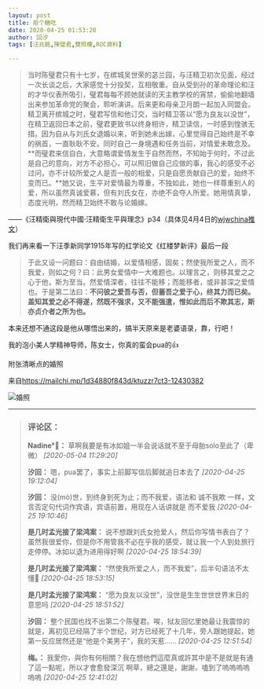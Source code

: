 ```yaml
---
layout: post
title: 抠个糖吃
date: 2020-04-25 01:53:28
author: 回汐
tags: [汪兆銘,陳璧君,雙照樓,ROC資料]

---
```

> 当时陈璧君只有十七岁，在槟城吴世荣的苾兰园，与汪精卫初次见面，经过一次长谈之后，大家感觉十分投契，互相敬重。自从受到孙的革命理论和汪的才华仪表所吸引，璧君每每不顾她就读的天主教学校的宵禁，偷偷地翻墙出来参加革命党的聚会，聆听演讲。后来更和母亲卫月朗一起加入同盟会。精卫离开槟城之时，璧君写信和他订交，当时精卫答以“愿为良友以没世”，在精卫返回日本之前，璧君更致书以终身相许，精卫读信，一时感到惶骇无措。因为自从与刘氏女退婚以来，听到她未出嫁，心里觉得自己始终是不幸的祸首，一直耿耿不安。同时自己一身境遇和任务当前，对情爱未敢念及。**而璧君来信自白，大意略谓爱情发生于自然而然，不知始于何时，不过此是自己的意向，对方不必担心，可以照旧做自己应做的事，我心的感受不必过问，亦不计较所爱之人是否一般的相爱，只是自愿贡献自己的爱，始终不变而已。**她又说，生平对爱情最为尊重，不独如此，她也一样尊重别人的爱，所以虽然真诚爱慕，但有刘氏女在，亦绝不会夺人所爱。她用情真挚，态度光明，然而精卫始终不敢与论婚嫁。

——《汪精衛與現代中國·汪精衛生平與理念》p34（具体见4月4日的[wjwchina推文](https://twitter.com/wjwchina)）

我们再来看一下汪季新同学1915年写的红学论文《红楼梦新评》最后一段  

> 于此又设一问题曰：自由结婚，以爱情相感，固矣；然使我所爱之人，而不我爱，则如之何？曰：此男女爱情中一大难题也。以理言之，则移其爱之之心于他，斯为至当。然爱情深者，往往不能移；而能移者，或非甚深之爱情也。于是第二法曰：**不问彼之爱吾与否，但蓄吾之爱于心，终其力而已矣。盖知其爱之必不得遂，然既不强求，又不能强遣，惟如此而后不欺其志，斯亦贞介者之所为也。**

本来还想不通这段是他从哪悟出来的，搞半天原来是老婆语录，靠，行吧！

我的泡小美人学精神导师，陈女士，你真的蛮会pua的👍

附张清晰点的婚照

来自<https://mailchi.mp/1d34880f843d/ktuzzr7ct3-12430382>  

![婚照](https://imglf5.nosdn.127.net/img/YnZvamxBaTlBYXBmS0VsMU5Ya3RSVDhodWpUQytjT1NwTkN0by9VOFhXZ3cwSTN6SG5XbnV3PT0.jpg?=imageView&thumbnail=500x0&quality=96&stripmeta=0&type=jpg%7Cwatermark&type=2)

---
> ### 评论区：
>**Nadine°💫：** 草啊我要是有冰如姐一半会说话就不至于母胎solo至此了（卑微）  *[2020-05-04 11:29:20]*
>
>**汐回：** 嗯，pua罢了，事实上前脚写信后脚就追日本去了  *[2020-04-25 19:12:04]*
>
>**汐回：** 没(m&ograve;)世，到终身到死为止；而不我爱，语法和 诚不我欺 一样，文言否定句代词作宾语，宾语前置，用现在人话讲就是 而不爱我  *[2020-04-25 19:10:46]*
>
>**是几时孟光接了梁鸿案：** 说不想跟刘氏女抢爱人，然后你写情书表白了？虽然我很爱你，但是你不用管我不必在乎我的感受，就让我一个人到处旅行走停停。冰如以退为进用得好啊  *[2020-04-25 18:54:39]*
>
>**是几时孟光接了梁鸿案：** “然使我所爱之人，而不我爱”，后半句语法不太懂🤣  *[2020-04-25 18:53:15]*
>
>**是几时孟光接了梁鸿案：** “愿为良友以没世”，没世是生生世世世界末日的意思吗  *[2020-04-25 18:51:52]*
>
>**汐回：** 整个民国也找不出第二个陈璧君。唉，狱友回忆里她最让我震惊的就是，离初见已经隔了半个世纪，对方已经死了十几年，旁人跟她提起，她第一反应居然还是“他是个美男子”，我的天惹……  *[2020-04-25 12:51:54]*
>
>**梅。：** 我愛你，與你有何相關？我在想他們這麼真或許其中是不是就是有通了這一點呢，所以才會愈發深沉 啊草，總之還是，謝謝，嗑到了嗚嗚嗚嗚嗚嗚  *[2020-04-25 12:41:02]*
>
>
